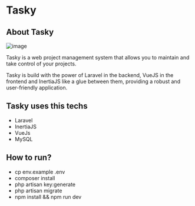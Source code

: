 # Tasky

## About Tasky

![image](https://github.com/dev-leonzera/cloud-tasky/assets/25047795/d424ec84-d0e2-4cb9-8057-8e3a724a3c96)


Tasky is a web project management system that allows you to maintain and take control of your projects. 

Tasky is build with the power of Laravel in the backend, VueJS in the frontend and InertiaJS like a glue between them, providing a robust and user-friendly application.

## Tasky uses this techs

- Laravel
- InertiaJS
- VueJs
- MySQL

## How to run?

- cp env.example .env
- composer install
- php artisan key:generate
- php artisan migrate
- npm install && npm run dev

